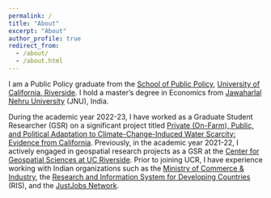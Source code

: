 ```yaml
---
permalink: /
title: "About"
excerpt: "About"
author_profile: true
redirect_from: 
  - /about/
  - /about.html
---
```


<!--I am a Public Policy Graduate Candidate at [School of Public Policy]( https://spp.ucr.edu), [University of California, Riverside](https://www.ucr.edu). During the school year 2021-22, I worked as a Graduate Student Researcher (GSR) at [Center for Geospatial Sciences]( https://spatial.ucr.edu), UC Riverside. Starting summer 2022, I will work as a GSR for **Professor Ariel Dinar** and **Professor Mehdi Nemati**.--> 

<!--Before joining UCR, I worked as a researcher in India with the [Ministry of Commerce & Industry]( https://commerce.gov.in), [Research and Information System for Developing Countries (RIS)]( https://www.ris.org.in) - Ministry of External Affairs, and [JustJobs Network]( https://www.justjobsnetwork.org). I received my Master’s in Economics from [Jawaharlal Nehru University (JNU)]( https://www.jnu.ac.in/node), India, and a bachelor’s degree in Economics from the [University of Delhi]( http://www.du.ac.in), India.-->  

<!--My research interests are in water resource economics, climate change, global value chains, youth employment and spatial data science.--> 

<!--specializing in water resource economics, climate change, global value chains, and spatial data science.--> 
<!--under the guidance of esteemed professors Ariel Dinar and Mehdi Nemati. This invaluable opportunity not only allowed me to expand my knowledge of environmental economics and policy but also enabled me to contribute to groundbreaking research in this field.--> 


I am a Public Policy graduate from the [School of Public Policy](https://spp.ucr.edu), [University of California, Riverside](https://www.ucr.edu). I hold a master’s degree in Economics from [Jawaharlal Nehru University](https://www.jnu.ac.in/sis/citd) (JNU), India.

During the academic year 2022-23, I have worked as a Graduate Student Researcher (GSR) on a significant project titled [Private (On-Farm), Public, and Political Adaptation to Climate-Change-Induced Water Scarcity: Evidence from California](https://waterdialogue.ucr.edu/climate-change). Previously, in the academic year 2021-22, I actively engaged in geospatial research projects as a GSR at the [Center for Geospatial Sciences at UC Riverside](https://spatial.ucr.edu). Prior to joining UCR, I have experience working with Indian organizations such as the [Ministry of Commerce & Industry](https://commerce.gov.in/), the [Research and Information System for Developing Countries](https://www.ris.org.in) (RIS), and the [JustJobs Network](https://www.justjobsnetwork.org/about-us/). 

